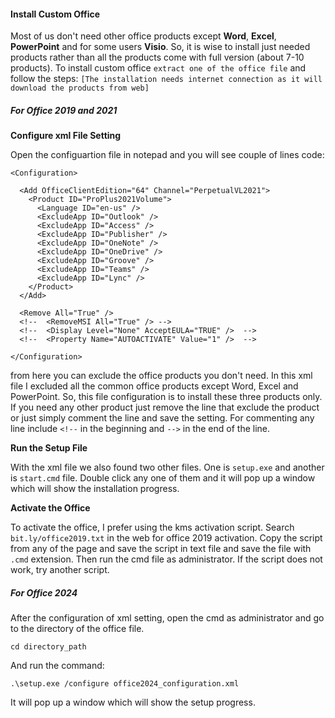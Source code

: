 #### Install Custom Office
Most of us don't need other office products except **Word**, **Excel**, **PowerPoint** and for some users **Visio**. So, it is wise to install just needed products rather than all the products come with full version (about 7-10 products). To install custom office `extract one of the office file` and follow the steps:
`[The installation needs internet connection as it will download the products from web]`
##### **For Office 2019 and 2021**
**Configure xml File Setting**

Open the configuartion file in notepad and you will see couple of lines code:
```
<Configuration>

  <Add OfficeClientEdition="64" Channel="PerpetualVL2021">
    <Product ID="ProPlus2021Volume">
      <Language ID="en-us" />
      <ExcludeApp ID="Outlook" />
      <ExcludeApp ID="Access" />
      <ExcludeApp ID="Publisher" />
      <ExcludeApp ID="OneNote" />
      <ExcludeApp ID="OneDrive" />
      <ExcludeApp ID="Groove" />
      <ExcludeApp ID="Teams" />
      <ExcludeApp ID="Lync" />
    </Product>
  </Add>

  <Remove All="True" />
  <!--  <RemoveMSI All="True" /> -->
  <!--  <Display Level="None" AcceptEULA="TRUE" />  -->
  <!--  <Property Name="AUTOACTIVATE" Value="1" />  -->

</Configuration>
```
from here you can exclude the office products you don't need. In this xml file I excluded all the common office products except Word, Excel and PowerPoint. So, this file configuration is to install these three products only. If you need any other product just remove the line that exclude the product or just simply comment the line and save the setting. For commenting any line include `<!--` in the beginning and `-->` in the end of the line.

**Run the Setup File**

With the xml file we also found two other files. One is `setup.exe` and another is `start.cmd` file. Double click any one of them and it will pop up a window which will show the installation progress.

**Activate the Office**

To activate the office, I prefer using the kms activation script. Search `bit.ly/office2019.txt` in the web for office 2019 activation. Copy the script from any of the page and save the script in text file and save the file with `.cmd` extension. Then run the cmd file as administrator. If the script does not work, try another script.

##### **For Office 2024**
After the configuration of xml setting, open the cmd as administrator and go to the directory of the office file.

    cd directory_path

And run the command:

    .\setup.exe /configure office2024_configuration.xml

It will pop up a window which will show the setup progress.